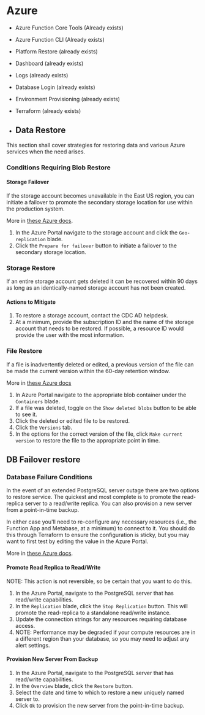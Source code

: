 # Azure

- Azure Function Core Tools (Already exists)
- Azure Function CLI (Already exists)
- Platform Restore (already exists)
- Dashboard (already exists)
- Logs (already exists)
- Database Login (already exists)
- Environment Provisioning (already exists)
- Terraform (already exists)

- ## Data Restore
This section shall cover strategies for restoring data and various Azure services when the need arises.

### Conditions Requiring Blob Restore

#### Storage Failover

If the storage account becomes unavailable in the East US region, you can initiate a failover to promote the secondary
storage location for use within the production system.

More in [these Azure docs](https://docs.microsoft.com/en-us/azure/storage/common/storage-disaster-recovery-guidance).

1. In the Azure Portal navigate to the storage account and click the `Geo-replication` blade.
2. Click the `Prepare for failover` button to initiate a failover to the secondary storage location.


### Storage Restore

If an entire storage account gets deleted it can be recovered within 90 days as long as an identically-named storage
account has not been created.

#### Actions to Mitigate

1. To restore a storage account, contact the CDC AD helpdesk.
2. At a minimum, provide the subscription ID and the name of the storage account that needs to be restored.  If
   possible, a resource ID would provide the user with the most information.


### File Restore

If a file is inadvertently deleted or edited, a previous version of the file can be made the current version within the
60-day retention window.

More in [these Azure docs](https://learn.microsoft.com/en-us/azure/backup/backup-azure-restore-files-from-vm)

1. In Azure Portal navigate to the appropriate blob container under the `Containers` blade.
2. If a file was deleted, toggle on the `Show deleted blobs` button to be able to see it.
3. Click the deleted or edited file to be restored.
4. Click the `Versions` tab.
5. In the options for the correct version of the file, click `Make current version` to restore the file to the
   appropriate point in time.

## DB Failover restore
### Database Failure Conditions

In the event of an extended PostgreSQL server outage there are two options to restore service. The quickest and most
complete is to promote the read-replica server to a read/write replica. You can also provision a new server from a
point-in-time backup.

In either case you'll need to re-configure any necessary resources (i.e., the Function App and Metabase, at a minimum)
to connect to it. You should do this through Terraform to ensure the configuration is sticky, but you may want to first
test by editing the value in the Azure Portal.

More in
[these Azure docs](https://docs.microsoft.com/en-us/azure/postgresql/concepts-read-replicas?msclkid=186f9575ac6d11eca07f9c72ead6d20d#failover-to-replica).


#### Promote Read Replica to Read/Write

NOTE: This action is not reversible, so be certain that you want to do this.

1. In the Azure Portal, navigate to the PostgreSQL server that has read/write capabilities.
2. In the `Replication` blade, click the `Stop Replication` button. This will promote the read-replica to a standalone
   read/write instance.
3. Update the connection strings for any resources requiring database access.
4. NOTE: Performance may be degraded if your compute resources are in a different region than your database, so you may
   need to adjust any alert settings.


#### Provision New Server From Backup

1. In the Azure Portal, navigate to the PostgreSQL server that has read/write capabilities.
2. In the `Overview` blade, click the `Restore` button.
3. Select the date and time to which to restore a new uniquely named server to.
4. Click `Ok` to provision the new server from the point-in-time backup.
